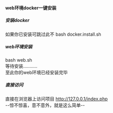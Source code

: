 #### web环境docker一键安装
##### 安装docker
如果你已安装可跳过此不
bash docker.install.sh 

##### web环境安装
bash web.sh  
等待安装...........  
至此你的web环境已经安装完毕

##### 直接访问
直接在浏览器上访问项目 http://127.0.0.1/index.php  
--惊不惊喜，意不意外，就是这么简单--  